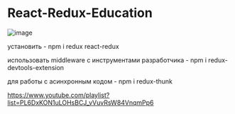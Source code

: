 # React-Redux-Education
![image](https://user-images.githubusercontent.com/76727058/132722102-385e9f6c-67b7-47b3-bae1-a8df7f986c33.png)

установить -
npm i redux react-redux

использовать middleware с инструментами разработчика -
npm i redux-devtools-extension 

для работы с асинхронным кодом -
npm i redux-thunk

https://www.youtube.com/playlist?list=PL6DxKON1uLOHsBCJ_vVuvRsW84VnqmPp6
